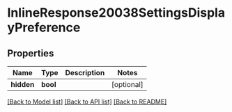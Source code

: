 # InlineResponse20038SettingsDisplayPreference

## Properties
Name | Type | Description | Notes
------------ | ------------- | ------------- | -------------
**hidden** | **bool** |  | [optional] 

[[Back to Model list]](../README.md#documentation-for-models) [[Back to API list]](../README.md#documentation-for-api-endpoints) [[Back to README]](../README.md)


